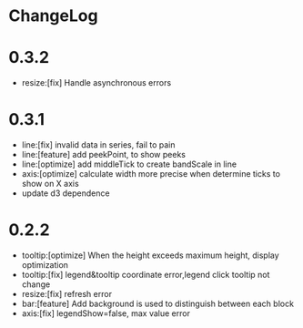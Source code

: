 # ChangeLog
# 0.3.2

- resize:[fix] Handle asynchronous errors

# 0.3.1

- line:[fix] invalid data in series, fail to pain
- line:[feature] add peekPoint, to show peeks
- line:[optimize] add middleTick to create bandScale in line
- axis:[optimize] calculate width more precise when determine ticks to show on X axis
- update d3 dependence

# 0.2.2

- tooltip:[optimize] When the height exceeds maximum height, display optimization
- tooltip:[fix] legend&tooltip coordinate error,legend click tooltip not change
- resize:[fix] refresh error
- bar:[feature] Add background is used to distinguish between each block
- axis:[fix] legendShow=false, max value error